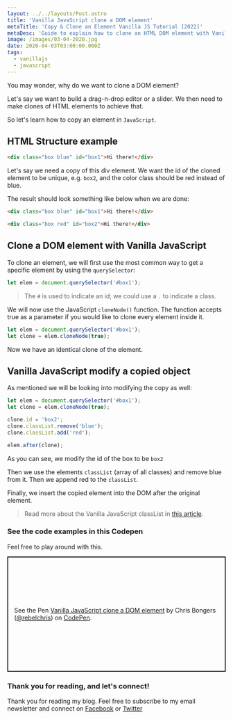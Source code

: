 ```yaml
---
layout: ../../layouts/Post.astro
title: 'Vanilla JavaScript clone a DOM element'
metaTitle: 'Copy & Clone an Element Vanilla JS Tutorial [2022]'
metaDesc: 'Guide to explain how to clone an HTML DOM element with Vanilla Javascript. See the code examples in the Codepen!'
image: /images/03-04-2020.jpg
date: 2020-04-03T03:00:00.000Z
tags:
  - vanillajs
  - javascript
---
```


You may wonder, why do we want to clone a DOM element?

Let's say we want to build a drag-n-drop editor or a slider. We then need to make clones of HTML elements to achieve that.

So let's learn how to copy an element in `JavaScript`.

## HTML Structure example

```html
<div class="box blue" id="box1">Hi there!</div>
```

Let's say we need a copy of this div element. We want the id of the cloned element to be unique, e.g. `box2`, and the color class should be red instead of blue.

The result should look something like below when we are done:

```html
<div class="box blue" id="box1">Hi there!</div>

<div class="box red" id="box2">Hi there!</div>
```

## Clone a DOM element with Vanilla JavaScript

To clone an element, we will first use the most common way to get a specific element by using the `querySelector`:

```js
let elem = document.querySelector('#box1');
```

> The `#` is used to indicate an id; we could use a `.` to indicate a class.

We will now use the JavaScript `cloneNode()` function. The function accepts true as a parameter if you would like to clone every element inside it.

```js
let elem = document.querySelector('#box1');
let clone = elem.cloneNode(true);
```

Now we have an identical clone of the element.

## Vanilla JavaScript modify a copied object

As mentioned we will be looking into modifying the copy as well:

```js
let elem = document.querySelector('#box1');
let clone = elem.cloneNode(true);

clone.id = 'box2';
clone.classList.remove('blue');
clone.classList.add('red');

elem.after(clone);
```

As you can see, we modify the id of the box to be `box2`

Then we use the elements `classList` (array of all classes) and remove blue from it. Then we append red to the `classList`.

Finally, we insert the copied element into the DOM after the original element.

> Read more about the Vanilla JavaScript classList in [this article](https://daily-dev-tips.com/posts/vanilla-javascript-classlist/).

### See the code examples in this Codepen

Feel free to play around with this.

<p class="codepen" data-height="265" data-theme-id="dark" data-default-tab="js,result" data-user="rebelchris" data-slug-hash="bGdZQyL" style="height: 265px; box-sizing: border-box; display: flex; align-items: center; justify-content: center; border: 2px solid; margin: 1em 0; padding: 1em;" data-pen-title="Vanilla JavaScript clone a DOM element">
  <span>See the Pen <a href="https://codepen.io/rebelchris/pen/bGdZQyL">
  Vanilla JavaScript clone a DOM element</a> by Chris Bongers (<a href="https://codepen.io/rebelchris">@rebelchris</a>)
  on <a href="https://codepen.io">CodePen</a>.</span>
</p>
<script async src="https://static.codepen.io/assets/embed/ei.js"></script>

### Thank you for reading, and let's connect!

Thank you for reading my blog. Feel free to subscribe to my email newsletter and connect on [Facebook](https://www.facebook.com/DailyDevTipsBlog) or [Twitter](https://twitter.com/DailyDevTips1)
